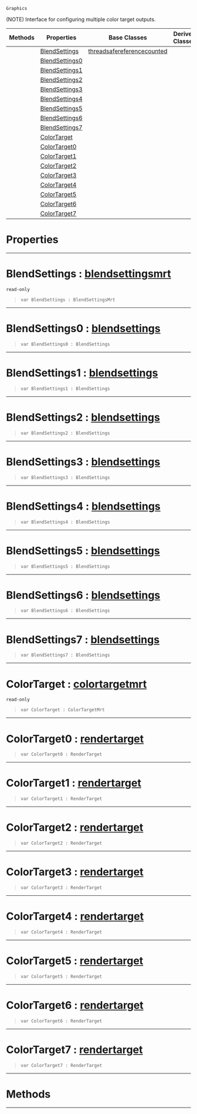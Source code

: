  `Graphics`

(NOTE) Interface for configuring multiple color target outputs.

|Methods|Properties|Base Classes|Derived Classes|
|---|---|---|---|
| |[ BlendSettings](https://github.com/ZilchEngine/ZilchDocs/blob/master/code_reference/class_reference/multirendertarget.markdown#blendsettings-zilch-engin)|[threadsafereferencecounted](https://github.com/ZilchEngine/ZilchDocs/blob/master/code_reference/class_reference/threadsafereferencecounted.markdown)| |
| |[ BlendSettings0](https://github.com/ZilchEngine/ZilchDocs/blob/master/code_reference/class_reference/multirendertarget.markdown#blendsettings0-zilch-engi)| | |
| |[ BlendSettings1](https://github.com/ZilchEngine/ZilchDocs/blob/master/code_reference/class_reference/multirendertarget.markdown#blendsettings1-zilch-engi)| | |
| |[ BlendSettings2](https://github.com/ZilchEngine/ZilchDocs/blob/master/code_reference/class_reference/multirendertarget.markdown#blendsettings2-zilch-engi)| | |
| |[ BlendSettings3](https://github.com/ZilchEngine/ZilchDocs/blob/master/code_reference/class_reference/multirendertarget.markdown#blendsettings3-zilch-engi)| | |
| |[ BlendSettings4](https://github.com/ZilchEngine/ZilchDocs/blob/master/code_reference/class_reference/multirendertarget.markdown#blendsettings4-zilch-engi)| | |
| |[ BlendSettings5](https://github.com/ZilchEngine/ZilchDocs/blob/master/code_reference/class_reference/multirendertarget.markdown#blendsettings5-zilch-engi)| | |
| |[ BlendSettings6](https://github.com/ZilchEngine/ZilchDocs/blob/master/code_reference/class_reference/multirendertarget.markdown#blendsettings6-zilch-engi)| | |
| |[ BlendSettings7](https://github.com/ZilchEngine/ZilchDocs/blob/master/code_reference/class_reference/multirendertarget.markdown#blendsettings7-zilch-engi)| | |
| |[ ColorTarget](https://github.com/ZilchEngine/ZilchDocs/blob/master/code_reference/class_reference/multirendertarget.markdown#colortarget-zilch-engine)| | |
| |[ ColorTarget0](https://github.com/ZilchEngine/ZilchDocs/blob/master/code_reference/class_reference/multirendertarget.markdown#colortarget0-zilch-engine)| | |
| |[ ColorTarget1](https://github.com/ZilchEngine/ZilchDocs/blob/master/code_reference/class_reference/multirendertarget.markdown#colortarget1-zilch-engine)| | |
| |[ ColorTarget2](https://github.com/ZilchEngine/ZilchDocs/blob/master/code_reference/class_reference/multirendertarget.markdown#colortarget2-zilch-engine)| | |
| |[ ColorTarget3](https://github.com/ZilchEngine/ZilchDocs/blob/master/code_reference/class_reference/multirendertarget.markdown#colortarget3-zilch-engine)| | |
| |[ ColorTarget4](https://github.com/ZilchEngine/ZilchDocs/blob/master/code_reference/class_reference/multirendertarget.markdown#colortarget4-zilch-engine)| | |
| |[ ColorTarget5](https://github.com/ZilchEngine/ZilchDocs/blob/master/code_reference/class_reference/multirendertarget.markdown#colortarget5-zilch-engine)| | |
| |[ ColorTarget6](https://github.com/ZilchEngine/ZilchDocs/blob/master/code_reference/class_reference/multirendertarget.markdown#colortarget6-zilch-engine)| | |
| |[ ColorTarget7](https://github.com/ZilchEngine/ZilchDocs/blob/master/code_reference/class_reference/multirendertarget.markdown#colortarget7-zilch-engine)| | |


 #  Properties


---  
 #  BlendSettings : [blendsettingsmrt](https://github.com/ZilchEngine/ZilchDocs/blob/master/code_reference/class_reference/blendsettingsmrt.markdown)

 `read-only`

> 
> ``` lang=cpp, name=Nada
> var BlendSettings : BlendSettingsMrt


---  
 #  BlendSettings0 : [blendsettings](https://github.com/ZilchEngine/ZilchDocs/blob/master/code_reference/class_reference/blendsettings.markdown)

> 
> ``` lang=cpp, name=Nada
> var BlendSettings0 : BlendSettings


---  
 #  BlendSettings1 : [blendsettings](https://github.com/ZilchEngine/ZilchDocs/blob/master/code_reference/class_reference/blendsettings.markdown)

> 
> ``` lang=cpp, name=Nada
> var BlendSettings1 : BlendSettings


---  
 #  BlendSettings2 : [blendsettings](https://github.com/ZilchEngine/ZilchDocs/blob/master/code_reference/class_reference/blendsettings.markdown)

> 
> ``` lang=cpp, name=Nada
> var BlendSettings2 : BlendSettings


---  
 #  BlendSettings3 : [blendsettings](https://github.com/ZilchEngine/ZilchDocs/blob/master/code_reference/class_reference/blendsettings.markdown)

> 
> ``` lang=cpp, name=Nada
> var BlendSettings3 : BlendSettings


---  
 #  BlendSettings4 : [blendsettings](https://github.com/ZilchEngine/ZilchDocs/blob/master/code_reference/class_reference/blendsettings.markdown)

> 
> ``` lang=cpp, name=Nada
> var BlendSettings4 : BlendSettings


---  
 #  BlendSettings5 : [blendsettings](https://github.com/ZilchEngine/ZilchDocs/blob/master/code_reference/class_reference/blendsettings.markdown)

> 
> ``` lang=cpp, name=Nada
> var BlendSettings5 : BlendSettings


---  
 #  BlendSettings6 : [blendsettings](https://github.com/ZilchEngine/ZilchDocs/blob/master/code_reference/class_reference/blendsettings.markdown)

> 
> ``` lang=cpp, name=Nada
> var BlendSettings6 : BlendSettings


---  
 #  BlendSettings7 : [blendsettings](https://github.com/ZilchEngine/ZilchDocs/blob/master/code_reference/class_reference/blendsettings.markdown)

> 
> ``` lang=cpp, name=Nada
> var BlendSettings7 : BlendSettings


---  
 #  ColorTarget : [colortargetmrt](https://github.com/ZilchEngine/ZilchDocs/blob/master/code_reference/class_reference/colortargetmrt.markdown)

 `read-only`

> 
> ``` lang=cpp, name=Nada
> var ColorTarget : ColorTargetMrt


---  
 #  ColorTarget0 : [rendertarget](https://github.com/ZilchEngine/ZilchDocs/blob/master/code_reference/class_reference/rendertarget.markdown)

> 
> ``` lang=cpp, name=Nada
> var ColorTarget0 : RenderTarget


---  
 #  ColorTarget1 : [rendertarget](https://github.com/ZilchEngine/ZilchDocs/blob/master/code_reference/class_reference/rendertarget.markdown)

> 
> ``` lang=cpp, name=Nada
> var ColorTarget1 : RenderTarget


---  
 #  ColorTarget2 : [rendertarget](https://github.com/ZilchEngine/ZilchDocs/blob/master/code_reference/class_reference/rendertarget.markdown)

> 
> ``` lang=cpp, name=Nada
> var ColorTarget2 : RenderTarget


---  
 #  ColorTarget3 : [rendertarget](https://github.com/ZilchEngine/ZilchDocs/blob/master/code_reference/class_reference/rendertarget.markdown)

> 
> ``` lang=cpp, name=Nada
> var ColorTarget3 : RenderTarget


---  
 #  ColorTarget4 : [rendertarget](https://github.com/ZilchEngine/ZilchDocs/blob/master/code_reference/class_reference/rendertarget.markdown)

> 
> ``` lang=cpp, name=Nada
> var ColorTarget4 : RenderTarget


---  
 #  ColorTarget5 : [rendertarget](https://github.com/ZilchEngine/ZilchDocs/blob/master/code_reference/class_reference/rendertarget.markdown)

> 
> ``` lang=cpp, name=Nada
> var ColorTarget5 : RenderTarget


---  
 #  ColorTarget6 : [rendertarget](https://github.com/ZilchEngine/ZilchDocs/blob/master/code_reference/class_reference/rendertarget.markdown)

> 
> ``` lang=cpp, name=Nada
> var ColorTarget6 : RenderTarget


---  
 #  ColorTarget7 : [rendertarget](https://github.com/ZilchEngine/ZilchDocs/blob/master/code_reference/class_reference/rendertarget.markdown)

> 
> ``` lang=cpp, name=Nada
> var ColorTarget7 : RenderTarget


---  
 #  Methods


---  
 

 
